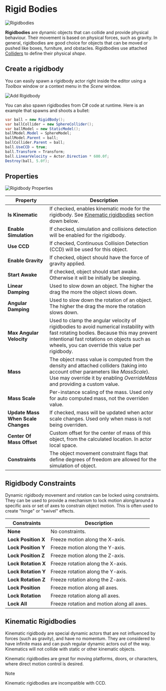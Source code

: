 # Rigid Bodies

![Rigidbodies](media/rigidbodies.gif)

**Rigidbodies** are dynamic objects that can collide and provide physical behaviour. Their movement is based on physical forces, such as gravity. In general, rigidbodies are good choice for objects that can be moved or pushed like boxes, furniture, and obstacles. Rigidbodies use attached [Colliders](colliders/index.md) to define their physical *shape*.

## Create a rigidbody

You can easily spawn a rigidbody actor right inside the editor using a *Toolbox* window or a context menu in the *Scene* window.

![Add Rigidbody](tutorials/media/spawn-rigidbody.jpg)

You can also spawn rigidbodies from C# code at runtime. Here is an example that spawns and shoots a bullet:

```cs
var ball = new RigidBody();
var ballCollider = new SphereCollider();
var ballModel = new StaticModel();
ballModel.Model = SphereModel;
ballModel.Parent = ball;
ballCollider.Parent = ball;
ball.UseCCD = true;
ball.Transform = Transform;
ball.LinearVelocity = Actor.Direction * 600.0f;
Destroy(ball, 5.0f);
```

## Properties

![Rigidbody Properties](media/rigidbody-properties.jpg)

| Property | Description |
|--------|--------|
| **Is Kinematic** | If checked, enables kinematic mode for the rigidbody. See [Kinematic rigidbodies](rigid-bodies.md#kinematic-rigidbodies) section down below. |
| **Enable Simulation** | If checked, simulation and collisions detection will be enabled for the rigidbody. |
| **Use CCD** | If checked, Continuous Collision Detection (CCD) will be used for this object. |
| **Enable Gravity** | If checked, object should have the force of gravity applied. |
| **Start Awake** | If checked, object should start awake. Otherwise it will be initially be sleeping. |
| **Linear Damping** | Used to slow down an object. The higher the drag the more the object slows down. |
| **Angular Damping** | Used to slow down the rotation of an object. The higher the drag the more the rotation slows down. |
| **Max Angular Velocity** | Used to clamp the angular velocity of rigidbodies to avoid numerical instability with fast rotating bodies. Because this may prevent intentional fast rotations on objects such as wheels, you can override this value per rigidbody. |
| **Mass** | The object mass value is computed from the density and attached colliders (taking into account other parameters like *MassScale*). Use may override it by enabling *OverrideMass* and providing a custom value. |
| **Mass Scale** | Per-instance scaling of the mass. Used only for auto computed mass, not the overriden value. |
| **Update Mass When Scale Changes** | If checked, mass will be updated when actor scale changes. Used only when mass is not being overriden. |
| **Center Of Mass Offset** | Custom offset for the center of mass of this object, from the calculated location. In actor local space. |
| **Constraints** | The object movement constraint flags that define degrees of freedom are allowed for the simulation of object. |

## Rigidbody Constraints

Dynamic rigidbody movement and rotation can be locked using constraints. They can be used to provide a mechanism to lock motion along/around a specific axis or set of axes to constrain object motion. This is often used to create "hinge" or "swivel" effects.

| Constraints | Description |
|--------|--------|
| **None** | No constraints. |
| **Lock Position X** | Freeze motion along the X-axis. |
| **Lock Position Y** | Freeze motion along the Y-axis. |
| **Lock Position Z** | Freeze motion along the Z-axis. |
| **Lock Rotation X** | Freeze rotation along the X-axis. |
| **Lock Rotation Y** | Freeze rotation along the Y-axis. |
| **Lock Rotation Z** | Freeze rotation along the Z-axis. |
| **Lock Position** | Freeze motion along all axes. |
| **Lock Rotation** | Freeze rotation along all axes. |
| **Lock All** | Freeze rotation and motion along all axes. |

## Kinematic Rigidbodies

Kinematic rigidbody are special dynamic actors that are not influenced by forces (such as gravity), and have no momentum. They are considered to have infinite mass and can push regular dynamic actors out of the way. Kinematics will not collide with static or other kinematic objects.

Kinematic rigidbodies are great for moving platforms, doors, or characters, where direct motion control is desired.

> [!NOTE]
> Kinematic rigidbodies are incompatible with CCD.



